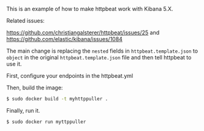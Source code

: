 This is an example of how to make httpbeat work with Kibana 5.X.


Related issues:

https://github.com/christiangalsterer/httpbeat/issues/25 and https://github.com/elastic/kibana/issues/1084

The main change is replacing the `nested` fields in `httpbeat.template.json` to `object` in the original `httpbeat.template.json` file and then tell httpbeat to use it.


First, configure your endpoints in the httpbeat.yml


Then, build the image:

```sh
$ sudo docker build -t myhttppuller .
```

Finally, run it.

```sh
$ sudo docker run myttppuller
```

